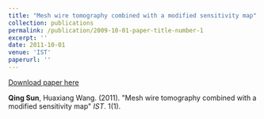 ```yaml
---
title: "Mesh wire tomography combined with a modified sensitivity map"
collection: publications
permalink: /publication/2009-10-01-paper-title-number-1
excerpt: ''
date: 2011-10-01
venue: 'IST'
paperurl: ''
---
```


[Download paper here]()

**Qing Sun**, Huaxiang Wang. (2011). "Mesh wire tomography combined with a modified sensitivity map" <i>IST</i>. 1(1).
